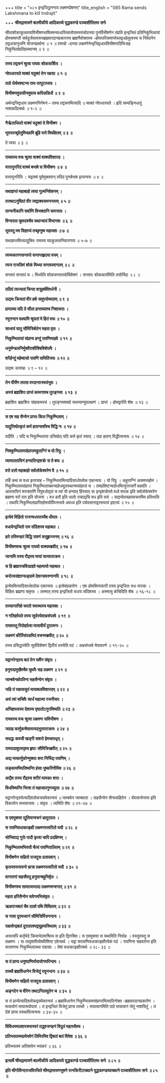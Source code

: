 +++
title = "०८५ इन्द्रजिद्धननाय लक्ष्मणप्रेषणम्"
title_english = "085 Rama sends Lakshmana to kill Indrajit"

+++
**श्रीमद्रामायणे बाल्मीकीये आदिकाव्ये युद्धकाण्डे पञ्चाशीतितमः सर्गः**

सीताशोकाकुलतयाविभीषणभाषितमनवधारितवतोरामस्यचोदनया पुनर्विभीषणेन तंप्रति इन्द्रजितं प्रतिनिकुंभिलायां होमसमाप्तौ सर्वदुर्जयत्वरूपब्रह्मवरदानप्रकारस्य ब्रह्मणैवोक्तस्य -होमापरिसमाप्तेस्तद्वधहेतुत्वस्य च निवेदनेन तद्वधायानुजनि योजनप्रार्थना ॥ १ ॥ रामचो -दनया लक्ष्मणेनेन्द्रजिद्वधायविभीषणादिभिःसह निकुंभिलांप्रतिप्रस्थानम् ॥ २ ॥

****

**तस्य तद्वचनं श्रुत्वा राघवः शोककर्शितः ।**

**नोपधारयते व्यक्तं यदुक्तं तेन रक्षसा ॥ १ ॥**

**ततो धैर्यमवष्टभ्य रामः परपुरञ्जयः ।**

**विभीषणमुपासीनमुवाच कपिसन्निधौ ॥ २ ॥**

अथेन्द्रजिद्वधाय लक्ष्मणनिर्गमनं – तस्य तद्वचनमित्यादि ॥ व्यक्तं नोपधारयते । हृदि सम्यङ्निधातुं नाशकदित्यर्थः ॥ १-२ ॥

****

**नैर्ऋताधिपते वाक्यं यदुक्तं ते विभीषण ।**

**भूयस्तच्छ्रोतुमिच्छामि ब्रूहि यत्ते विवक्षितम् ॥ ३ ॥**

ते त्वया ॥ ३ ॥

****

**राघवस्य वचः श्रुत्वा वाक्यं वाक्यविशारदः ।**

**यत्तत्पुनरिदं वाक्यं बभाषे स विभीषणः ॥ ४ ॥**

यत्तत्पुनरिति । यद्वाक्यं पूर्वमुक्तवान् तदिदं पुनर्बभाष इत्यन्वयः ॥ ४ ॥

****

**यथाज्ञप्तं महाबाहो त्वया गुल्मनिवेशनम् ।**

**तत्तथाऽनुष्ठितं वीर त्वद्वाक्यसमनन्तरम् ॥ ५ ॥**

**तान्यनीकानि सर्वाणि विभक्तानि समन्ततः ।**

**विन्यस्ता यूथपाश्चैव यथान्यायं विभागशः ॥ ६ ॥**

**भूयस्तु मम विज्ञाप्यं तच्छृणुष्व महायशः ॥ ७ ॥**

यथाज्ञप्तमित्याद्युक्तिः रामस्य व्याकुलत्वनिवारणाय ॥ ५-७ ॥

****

**त्वय्यकारणसन्तप्ते सन्तप्तहृदया वयम् ।**

**त्यज राजन्निमं शोकं मिथ्या सन्तापमागतम् ॥ ८ ॥**

सन्तापं सन्तापं च । मिथ्येति शोकसन्तापयोर्विशेषणं । सन्तापः शोककार्यमिति तयोर्भिदा ॥ ८ ॥

****

**तदियं त्यज्यतां चिन्ता शत्रुहर्षविवर्धनी ।**

**उद्यमः क्रियतां वीर हर्षः समुपसेव्यताम् ॥ ९ ॥**

**प्राप्तव्या यदि ते सीता हन्तव्याश्च निशाचराः ।**

**रघुनन्दन वक्ष्यामि श्रूयतां मे हितं वचः ॥ १० ॥**

**साध्वयं यातु सौमित्रिर्बलेन महता वृतः ।**

**निकुम्भिलायां संप्राप्य हन्तुं रावणिमाहवे ॥ ११ ॥**

**धनुर्मण्डलनिर्मुक्तैराशीविषविषोपमैः ।**

**शरैर्हन्तुं महेष्वासो रावणिं समितिंजयः ॥ १२ ॥**

उद्यमः उत्साहः ॥ ९ – १२ ॥

****

**तेन वीर्येण तपसा वरदानात्स्वयंभुवः ।**

**अस्त्रं ब्रह्मशिरः प्राप्तं कामगाश्च तुरङ्गमाः ॥ १३ ॥**

ब्रह्मशिरः ब्रह्मशिरः संज्ञकमस्त्रं । तुरङ्गमशब्दो रथस्याप्युपलक्षणं । प्राप्तं । होमद्वारेति शेषः ॥ १३ ॥

****

**स एष सह सैन्येन प्राप्तः किल निकुम्भिलाम् ।**

**यद्युत्तिष्ठेत्कृतं कर्म हतान्सर्वांश्च विद्धि नः ॥ १४ ॥**

यदीति । यदि च निकुम्भिलाया उत्तिष्ठेत् यदि कर्म कृतं स्यात् । तदा हतान् विद्धीत्यन्वयः ॥ १४ ॥

****

**निक्कुम्भिलामसंप्राप्तमहुताग्निं च यो रिपुः ।**

**त्वामाततायिनं हन्यादिन्द्रशत्रोः स ते बघः ॥**

**वरो दत्तो महाबाहो सर्वलोकेश्वरेण वै ॥ १५ ॥**

तर्हि कथं स वध्य इत्यत्राह – निकुम्भिलामित्यादिसार्धश्लोक एकान्वयः । यो रिपुः । अहुताग्निं असमप्तहोमं । निकुम्भिलामसंप्राप्तं निकुम्भिलाख्यन्यप्रोधमूलस्थानमसंप्राप्तं च । तमप्रविष्टन्यग्रोधमित्युत्तरसर्गे वक्ष्यति । आततायिनं शस्त्रपाणिं रिपुवधोद्यतं च त्वां यो हन्यात् हिंस्यात् सः इन्द्रशत्रोस्ते वधो मारक इति सर्वलोकेश्वरेण ब्रह्मणा वरो दत्त इति योजना । वध हतौ इति धातोः पचाद्यचि वध इति रूपं । यद्यप्येतच्छापवचनमिव प्रतिभाति । तथापि निकुम्भिलाप्राप्तिहोमयोर्विघ्नाभावे अवध्य इति पर्यवसानाद्वररूपत्वं द्रष्टव्यं ॥ १५ ॥

****

**इत्येवं विहितो राजन्वधस्तस्यैष धीमतः ।**

**वधायेन्द्रजितो राम संदिशस्व महाबल ।**

**हते तस्मिन्हतं विद्धि रावणं ससुहृज्जनम् ॥ १६ ॥**

**विभीषणवचः श्रुत्वा राघवो वाक्यमब्रवीत् ॥ १७ ॥**

**जानामि तस्य रौद्रस्य मायां सत्यपराक्रम ।**

**स हि ब्रह्मास्त्रवित्प्राज्ञो महामायो महाबलः ।**

**करोत्यसंज्ञान्सङ्ग्रामे देवान्सवरुणानपि ॥ १८ ॥**

इत्येवमित्यादिसार्धश्लोक एकान्वयः ॥ इत्येवंप्रकारेण । एषः होमविघ्नकारी तस्य इन्द्रजितः वधः मारकः । विहितः ब्रह्मणा क्लृप्तः । तस्मात् तस्य इन्द्रजितो वधाय संदिशस्व । अस्मासु कंचिदिति शेषः ॥ १६-१८ ॥

****

**तस्यान्तरिक्षे चरतो रथस्थस्य महायशः ।**

**न गतिर्ज्ञायते तस्य सूर्यस्येवाभ्रसंप्लवे ॥ १९ ॥**

**राघवस्तु रिपोर्ज्ञात्वा मायावीर्यं दुरात्मनः ।**

**लक्ष्मणं कीर्तिसंपन्नमिदं वचनमब्रवीत् ॥ २० ॥**

तस्य प्रसिद्धस्येति सूर्यविशेषणं द्वितीयं तस्येति पदं । अभ्रसंप्लवे मेघावरणे ॥ १९-२० ॥

****

**यद्वानरेन्द्रस्य बलं तेन सर्वेण संवृतः ।**

**हनुमत्प्रमुखैश्चैव यूथपैः सह लक्ष्मण ॥ २१ ॥**

**जाम्बवेनर्क्षपतिना सहसैन्येन संवृतः ।**

**जहि तं राक्षससुतं मायाबलविशारदम् ॥ २२ ॥**

**अयं त्वां सचिवैः सार्धं महात्मा रजनीचरः ।**

**अभिज्ञस्तस्य देशस्य पृष्ठतोऽनुगमिष्यति ॥ २३ ॥**

**राघवस्य वचः श्रुत्वा लक्ष्मणः सविभीषणः ।**

**जग्राह कार्मुकश्रेष्ठमत्यद्भुतपराक्रमः ॥ २४ ॥**

**सन्नद्धः कवची खड्गी सशरो हेमचापधृत् ।**

**रामपादावुपस्पृश्य हृष्टः सौमित्रिरब्रवीत् ॥ २५ ॥**

**अद्य मत्कार्मुकोन्मुक्ताः शरा निर्भिद्य रावणिम् ।**

**लङ्कामभिपतिष्यन्ति हंसाः पुष्करिणीमिव ॥ २६ ॥**

**अद्यैव तस्य रौद्रस्य शरीरं मामकाः शराः ।**

**विधमिष्यन्ति भित्वा तं महाचापगुणच्युताः ॥ २७ ॥**

यद्वानरेन्द्रस्येत्यादिश्लोकत्रयमेकान्वयं ॥ जाम्बवेन जाम्बवता । सहसैन्येन सैन्यसहितेन । वोपसर्जनस्य इति विकल्पेन सभावाभावः । संवृतः । त्वमिति शेषः ॥ २१-२७ ॥

****

**स एवमुक्त्वा द्युतिमान्वचनं भ्रातुरग्रतः ।**

**स रावणिवधाकाङ्क्षी लक्ष्मणस्त्वरितो ययौ ॥ २८ ॥**

**सोभिवाद्य गुरोः पादौ कृत्वा चापि प्रदक्षिणम् ।**

**निकुम्भिलामभिययौ चैत्यं रावणिपालितम् ॥ २९ ॥**

**विभीषणेन सहितो राजपुत्रः प्रतापवान् ।**

**कृतस्वस्त्ययनो भ्रात्रा लक्ष्मणस्त्वरितो ययौ ॥ ३० ॥**

**वानराणां सहस्रैस्तु हनुमान्बहुभिर्वृतः ।**

**विभीषणश्च सामात्यस्तदा लक्ष्मणमन्वगात् ॥ ३१ ॥**

**महता हरिसैन्येन सवेगमभिसंवृतः ।**

**ऋक्षराजबलं चैव ददर्श पथि विष्ठितम् ॥ ३२ ॥**

**स गत्वा दूरमध्वानं सौमित्रिर्मित्रनन्दनः ।**

**राक्षसेन्द्रबलं दूरादपश्यद्व्यूहमास्थितम् ॥ ३३ ॥**

असत्यपि कर्तृभेदे क्रियाभेदमाश्रित्य स इति द्विरुक्तिः। स एवमुक्त्वा स यथाविति निर्वाहः । वस्तुतस्तु स लक्ष्मणः । सः तादृशवीरवेषविशिष्ट एवेत्यर्थः । यद्वा सरावणिवधाकाङ्क्षीत्येकं पदं । रावणिना सहवर्तन्त इति सरावणयः निकुम्भिलास्था राक्षसाः । तेषां वधाकाङ्क्षीत्यर्थः ॥ २८- ३३ ॥

****

**स तं प्राप्य धनुष्पाणिर्मायायोगमरिन्दमः ।**

**तस्थौ ब्रह्मविधानेन विजेतुं रघुनन्दनः ॥ ३४ ॥**

**विभीषणेन सहितो राजपुत्रः प्रतापवान् ।**

**अङ्गदेन च वीरेण तथाऽनिलसुतेन च ॥ ३५ ॥**

स तं प्राप्येत्यादिश्लोकद्वयमेकान्वयं ॥ ब्रह्मविधानेन निकुम्भिलामसंप्राप्तमित्यादिनोक्त -ब्रह्मवरदानप्रकारेण । मायायोगं मायारूपोपायं । तं इन्द्रजितं विजेतुं प्राप्य तस्थौ । मायायागमिति पाठे मायायागं जेतुं नाशयितुं । तं देशं प्राप्य तस्थावित्यन्वयः ॥ ३४-३५ ॥

****

**विविधममलशस्त्रभास्वरं तद्ध्वजगहनं विपुलं महारथैश्च ।**

**प्रतिभयतममप्रमेयवेगं तिमिरमिव द्विषतां बलं विवेश ॥ ३६ ॥**

प्रतिभयतमं अतिशयेन भयंकरं ॥ ३६ ॥

****

**इत्यार्षे श्रीमद्रामायणे बाल्मीकीये आदिकाव्ये युद्धकाण्डे पञ्चाशीतितमः सर्गः ॥ ८५ ॥**

**इति श्रीगोविन्दराजविरचिते श्रीमद्रामायणभूषणे रत्नकिरीटाख्याने युद्धकाण्डव्याख्याने पञ्चाशीतितमः सर्गः ॥ ८५ ॥**
